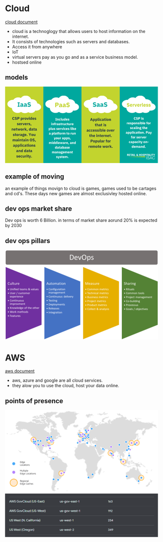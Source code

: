# Cloud
[cloud document](cloud.md)
- cloud is a technoglogy that allows users to host information on the internet.
- It consists of technologies such as servers and databases.
- Access it from anywhere
- IoT
- virtual servers pay as you go and as a service business model.
- hostsed online

## models
![types of model, public, private, community, private](images/4-types-of-service-models.png)

## example of moving
an example of things movign to cloud is games, games used to be cartages and cd's. These days new games are almost exclusivley hosted online. 

## dev ops market share
Dev ops is worth 6 Billion. in terms of market share aorund 20% is expected by 2030

## dev ops pillars
![pillars of dev ops](images/Assessing-DevOps.png) 

# AWS 
[aws document](aws.md)
- aws, azure and google are all cloud services.
- they alow you to use the cloud, host your data online.

## points of presence
![PoP](images/cf_map_2019_2.png)
![regions](images/Untitled.png)

